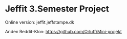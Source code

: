 # Jeffit 3.Semester Project
Online version:
jeffit.jeffstampe.dk

Anden Reddit-Klon:
https://github.com/Orluff/Mini-projekt
